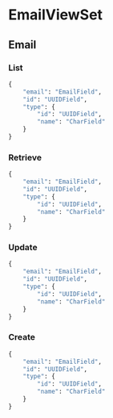 # EmailViewSet
## Email
### List
```python
{
    "email": "EmailField",
    "id": "UUIDField",
    "type": {
        "id": "UUIDField",
        "name": "CharField"
    }
}
```

### Retrieve
```python
{
    "email": "EmailField",
    "id": "UUIDField",
    "type": {
        "id": "UUIDField",
        "name": "CharField"
    }
}
```

### Update
```python
{
    "email": "EmailField",
    "id": "UUIDField",
    "type": {
        "id": "UUIDField",
        "name": "CharField"
    }
}
```

### Create
```python
{
    "email": "EmailField",
    "id": "UUIDField",
    "type": {
        "id": "UUIDField",
        "name": "CharField"
    }
}
```

